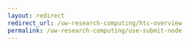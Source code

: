 ```yaml
---
layout: redirect
redirect_url: /uw-research-computing/htc-overview
permalink: /uw-research-computing/use-submit-node
---
```

